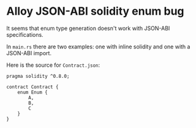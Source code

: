 # Alloy JSON-ABI solidity enum bug

It seems that enum type generation doesn't work with JSON-ABI specifications.

In `main.rs` there are two examples: one with inline solidity and one with a JSON-ABI import.

Here is the source for `Contract.json`:

```
pragma solidity ^0.8.0;

contract Contract {
    enum Enum {
        A,
        B,
        C
    }
}
```

